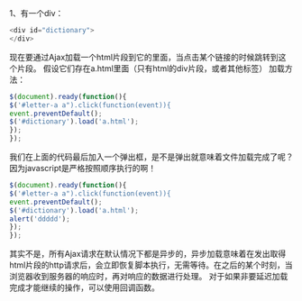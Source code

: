 1、有一个div：
```js
<div id="dictionary">
</div>
```
现在要通过Ajax加载一个html片段到它的里面，当点击某个链接的时候跳转到这个片段。
假设它们存在a.html里面（只有html的div片段，或者其他标签）
加载方法：
```js
$(document).ready(function(){
$('#letter-a a").click(function(event)){
event.preventDefault();
$('#dictionary').load('a.html');
});
});
```
我们在上面的代码最后加入一个弹出框，是不是弹出就意味着文件加载完成了呢？因为javascript是严格按照顺序执行的啊！
```js
$(document).ready(function(){
$('#letter-a a").click(function(event)){
event.preventDefault();
$('#dictionary').load('a.html');
alert('ddddd');
});
});
```
其实不是，所有Ajax请求在默认情况下都是异步的，异步加载意味着在发出取得html片段的http请求后，会立即恢复脚本执行，无需等待。在之后的某个时刻，当浏览器收到服务器的响应时，再对响应的数据进行处理。
对于如果非要延迟加载完成才能继续的操作，可以使用回调函数。
